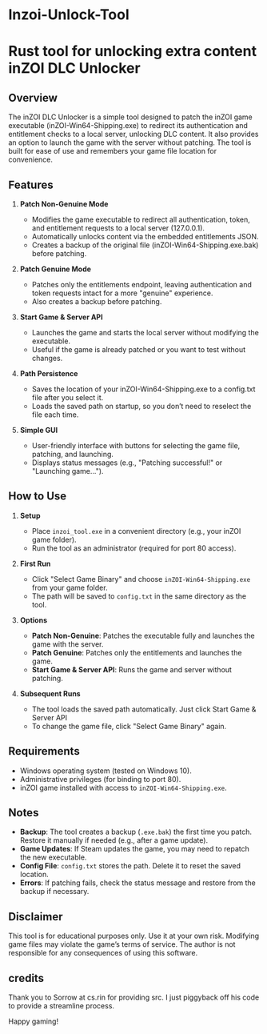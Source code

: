 # Inzoi-Unlock-Tool
Rust tool for unlocking extra content 
inZOI DLC Unlocker
===============================

Overview
--------
The inZOI DLC Unlocker is a simple tool designed to patch the inZOI game executable (inZOI-Win64-Shipping.exe) to redirect its authentication and entitlement checks to a local server, unlocking DLC content. It also provides an option to launch the game with the server without patching. The tool is built for ease of use and remembers your game file location for convenience.

Features
--------
1. **Patch Non-Genuine Mode**
   - Modifies the game executable to redirect all authentication, token, and entitlement requests to a local server (127.0.0.1).
   - Automatically unlocks content via the embedded entitlements JSON.
   - Creates a backup of the original file (inZOI-Win64-Shipping.exe.bak) before patching.

2. **Patch Genuine Mode**
   - Patches only the entitlements endpoint, leaving authentication and token requests intact for a more "genuine" experience.
   - Also creates a backup before patching.

3. **Start Game & Server API**
   - Launches the game and starts the local server without modifying the executable.
   - Useful if the game is already patched or you want to test without changes.

4. **Path Persistence**
   - Saves the location of your inZOI-Win64-Shipping.exe to a config.txt file after you select it.
   - Loads the saved path on startup, so you don’t need to reselect the file each time.

5. **Simple GUI**
   - User-friendly interface with buttons for selecting the game file, patching, and launching.
   - Displays status messages (e.g., "Patching successful!" or "Launching game...").

How to Use
----------
1. **Setup**
   - Place `inzoi_tool.exe` in a convenient directory (e.g., your inZOI game folder).
   - Run the tool as an administrator (required for port 80 access).

2. **First Run**
   - Click "Select Game Binary" and choose `inZOI-Win64-Shipping.exe` from your game folder.
   - The path will be saved to `config.txt` in the same directory as the tool.

3. **Options**
   - **Patch Non-Genuine**: Patches the executable fully and launches the game with the server.
   - **Patch Genuine**: Patches only the entitlements and launches the game.
   - **Start Game & Server API**: Runs the game and server without patching.

4. **Subsequent Runs**
   - The tool loads the saved path automatically. Just click Start Game & Server API
   - To change the game file, click "Select Game Binary" again.

Requirements
------------
- Windows operating system (tested on Windows 10).
- Administrative privileges (for binding to port 80).
- inZOI game installed with access to `inZOI-Win64-Shipping.exe`.

Notes
-----
- **Backup**: The tool creates a backup (`.exe.bak`) the first time you patch. Restore it manually if needed (e.g., after a game update).
- **Game Updates**: If Steam updates the game, you may need to repatch the new executable.
- **Config File**: `config.txt` stores the path. Delete it to reset the saved location.
- **Errors**: If patching fails, check the status message and restore from the backup if necessary.

Disclaimer
----------
This tool is for educational purposes only. Use it at your own risk. Modifying game files may violate the game’s terms of service. The author is not responsible for any consequences of using this software.

credits
-------
Thank you to Sorrow at cs.rin for providing src. I just piggyback off his code to provide a streamline process.

Happy gaming!
